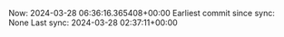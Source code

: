 Now: 2024-03-28 06:36:16.365408+00:00 Earliest commit since sync: None Last sync: 2024-03-28 02:37:11+00:00
